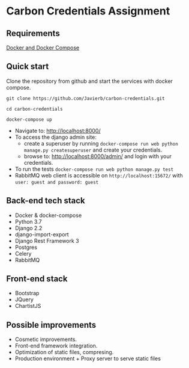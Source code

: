 # Carbon Credentials Assignment

## Requirements
[Docker and Docker Compose](https://docs.docker.com/compose/install/)

## Quick start
Clone the repository from github and start the services with docker compose.

``git clone https://github.com/Javierb/carbon-credentials.git``

``cd carbon-credentials``

``docker-compose up``

- Navigate to: [http://localhost:8000/](http://localhost:8000/)
- To access the django admin site:
  - create a superuser by running ``docker-compose run web python manage.py createsuperuser`` and create your credentials.
  - browse to: [http://localhost:8000/admin/](http://localhost:8000/admin/) and login with your credentials.
- To run the tests ``docker-compose run web python manage.py test``
- RabbitMQ web client is accessible on ``http://localhost:15672/`` with ``user: guest and password: guest``

## Back-end tech stack
- Docker & docker-compose
- Python 3.7
- Django 2.2
- django-import-export
- Django Rest Framework 3
- Postgres
- Celery
- RabbitMQ

## Front-end stack
- Bootstrap
- JQuery
- ChartistJS

## Possible improvements
- Cosmetic improvements.
- Front-end framework integration.
- Optimization of static files, compresing.
- Production environment + Proxy server to serve static files
